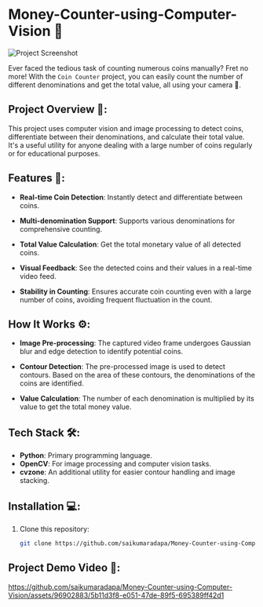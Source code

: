 # Money-Counter-using-Computer-Vision 💸

![Project Screenshot](https://github.com/saikumaradapa/Money-Counter-using-Computer-Vision/assets/96902883/9581590d-3b37-4895-ada9-a56bcbabd26e)

Ever faced the tedious task of counting numerous coins manually? Fret no more! With the `Coin Counter` project, you can easily count the number of different denominations and get the total value, all using your camera 🎥.

## Project Overview 📖:

This project uses computer vision and image processing to detect coins, differentiate between their denominations, and calculate their total value. It's a useful utility for anyone dealing with a large number of coins regularly or for educational purposes.

## Features 🌟:

- **Real-time Coin Detection**: Instantly detect and differentiate between coins.
  
- **Multi-denomination Support**: Supports various denominations for comprehensive counting.

- **Total Value Calculation**: Get the total monetary value of all detected coins.

- **Visual Feedback**: See the detected coins and their values in a real-time video feed.

- **Stability in Counting**: Ensures accurate coin counting even with a large number of coins, avoiding frequent fluctuation in the count.

## How It Works ⚙️:
- **Image Pre-processing**: The captured video frame undergoes Gaussian blur and edge detection to identify potential coins.

- **Contour Detection**: The pre-processed image is used to detect contours. Based on the area of these contours, the denominations of the coins are identified.

- **Value Calculation**: The number of each denomination is multiplied by its value to get the total money value.

## Tech Stack 🛠️:
- **Python**: Primary programming language.
- **OpenCV**: For image processing and computer vision tasks.
- **cvzone**: An additional utility for easier contour handling and image stacking.

## Installation 💻:

1. Clone this repository:
   ```bash
   git clone https://github.com/saikumaradapa/Money-Counter-using-Computer-Vision

## Project Demo Video 🎥:


https://github.com/saikumaradapa/Money-Counter-using-Computer-Vision/assets/96902883/5b11d3f8-e051-47de-89f5-695389ff42d1




